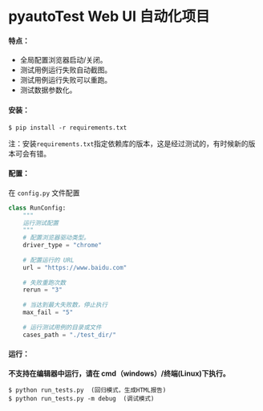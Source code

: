 # pyautoTest Web UI 自动化项目

#### 特点：

* 全局配置浏览器启动/关闭。
* 测试用例运行失败自动截图。
* 测试用例运行失败可以重跑。
* 测试数据参数化。

#### 安装：

```shell
$ pip install -r requirements.txt
```
注：安装```requirements.txt```指定依赖库的版本，这是经过测试的，有时候新的版本可会有错。

#### 配置：

在 `config.py` 文件配置

```python
class RunConfig:
    """
    运行测试配置
    """
    # 配置浏览器驱动类型。
    driver_type = "chrome"
    
    # 配置运行的 URL
    url = "https://www.baidu.com"
    
    # 失败重跑次数
    rerun = "3"
    
    # 当达到最大失败数，停止执行
    max_fail = "5"
    
    # 运行测试用例的目录或文件
    cases_path = "./test_dir/"
```

#### 运行：

**不支持在编辑器中运行，请在 cmd（windows）/终端(Linux)下执行。**

```shell
$ python run_tests.py  (回归模式，生成HTML报告)
$ python run_tests.py -m debug  (调试模式)
```
